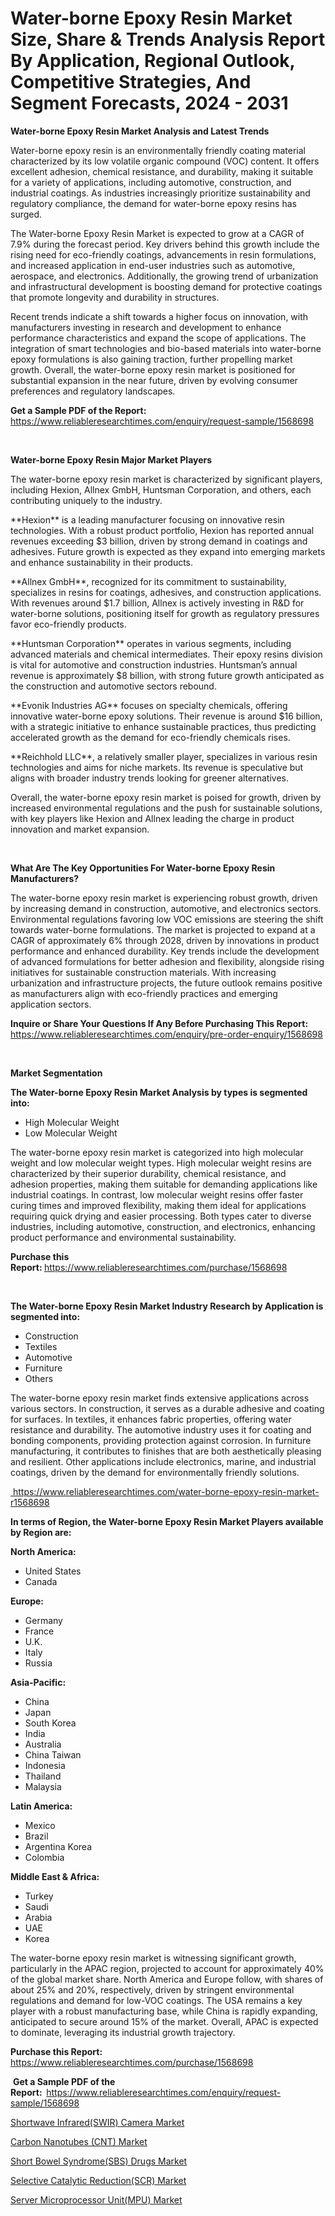 <p><h1>Water-borne Epoxy Resin Market Size, Share & Trends Analysis Report By Application, Regional Outlook, Competitive Strategies, And Segment Forecasts, 2024 - 2031</h1></p><p><strong>Water-borne Epoxy Resin Market Analysis and Latest Trends</strong></p>
<p><p>Water-borne epoxy resin is an environmentally friendly coating material characterized by its low volatile organic compound (VOC) content. It offers excellent adhesion, chemical resistance, and durability, making it suitable for a variety of applications, including automotive, construction, and industrial coatings. As industries increasingly prioritize sustainability and regulatory compliance, the demand for water-borne epoxy resins has surged.</p><p>The Water-borne Epoxy Resin Market is expected to grow at a CAGR of 7.9% during the forecast period. Key drivers behind this growth include the rising need for eco-friendly coatings, advancements in resin formulations, and increased application in end-user industries such as automotive, aerospace, and electronics. Additionally, the growing trend of urbanization and infrastructural development is boosting demand for protective coatings that promote longevity and durability in structures.</p><p>Recent trends indicate a shift towards a higher focus on innovation, with manufacturers investing in research and development to enhance performance characteristics and expand the scope of applications. The integration of smart technologies and bio-based materials into water-borne epoxy formulations is also gaining traction, further propelling market growth. Overall, the water-borne epoxy resin market is positioned for substantial expansion in the near future, driven by evolving consumer preferences and regulatory landscapes.</p></p>
<p><strong>Get a Sample PDF of the Report:&nbsp;</strong> <a href="https://www.reliableresearchtimes.com/enquiry/request-sample/1568698?utm_campaign=1598&utm_medium=2&utm_source=Github&utm_content=ia&utm_term=14102024&utm_id=water-borne-epoxy-resin">https://www.reliableresearchtimes.com/enquiry/request-sample/1568698</a></p>
<p>&nbsp;</p>
<p><strong>Water-borne Epoxy Resin Major Market Players</strong></p>
<p><p>The water-borne epoxy resin market is characterized by significant players, including Hexion, Allnex GmbH, Huntsman Corporation, and others, each contributing uniquely to the industry. </p><p>**Hexion** is a leading manufacturer focusing on innovative resin technologies. With a robust product portfolio, Hexion has reported annual revenues exceeding $3 billion, driven by strong demand in coatings and adhesives. Future growth is expected as they expand into emerging markets and enhance sustainability in their products.</p><p>**Allnex GmbH**, recognized for its commitment to sustainability, specializes in resins for coatings, adhesives, and construction applications. With revenues around $1.7 billion, Allnex is actively investing in R&D for water-borne solutions, positioning itself for growth as regulatory pressures favor eco-friendly products.</p><p>**Huntsman Corporation** operates in various segments, including advanced materials and chemical intermediates. Their epoxy resins division is vital for automotive and construction industries. Huntsman’s annual revenue is approximately $8 billion, with strong future growth anticipated as the construction and automotive sectors rebound.</p><p>**Evonik Industries AG** focuses on specialty chemicals, offering innovative water-borne epoxy solutions. Their revenue is around $16 billion, with a strategic initiative to enhance sustainable practices, thus predicting accelerated growth as the demand for eco-friendly chemicals rises.</p><p>**Reichhold LLC**, a relatively smaller player, specializes in various resin technologies and aims for niche markets. Its revenue is speculative but aligns with broader industry trends looking for greener alternatives.</p><p>Overall, the water-borne epoxy resin market is poised for growth, driven by increased environmental regulations and the push for sustainable solutions, with key players like Hexion and Allnex leading the charge in product innovation and market expansion.</p></p>
<p>&nbsp;</p>
<p><strong>What Are The Key Opportunities For Water-borne Epoxy Resin Manufacturers?</strong></p>
<p><p>The water-borne epoxy resin market is experiencing robust growth, driven by increasing demand in construction, automotive, and electronics sectors. Environmental regulations favoring low VOC emissions are steering the shift towards water-borne formulations. The market is projected to expand at a CAGR of approximately 6% through 2028, driven by innovations in product performance and enhanced durability. Key trends include the development of advanced formulations for better adhesion and flexibility, alongside rising initiatives for sustainable construction materials. With increasing urbanization and infrastructure projects, the future outlook remains positive as manufacturers align with eco-friendly practices and emerging application sectors.</p></p>
<p><strong>Inquire or Share Your Questions If Any Before Purchasing This Report:</strong> <a href="https://www.reliableresearchtimes.com/enquiry/pre-order-enquiry/1568698?utm_campaign=1598&utm_medium=2&utm_source=Github&utm_content=ia&utm_term=14102024&utm_id=water-borne-epoxy-resin">https://www.reliableresearchtimes.com/enquiry/pre-order-enquiry/1568698</a></p>
<p>&nbsp;</p>
<p><strong>Market Segmentation</strong></p>
<p><strong>The Water-borne Epoxy Resin Market Analysis by types is segmented into:</strong></p>
<p><ul><li>High Molecular Weight</li><li>Low Molecular Weight</li></ul></p>
<p><p>The water-borne epoxy resin market is categorized into high molecular weight and low molecular weight types. High molecular weight resins are characterized by their superior durability, chemical resistance, and adhesion properties, making them suitable for demanding applications like industrial coatings. In contrast, low molecular weight resins offer faster curing times and improved flexibility, making them ideal for applications requiring quick drying and easier processing. Both types cater to diverse industries, including automotive, construction, and electronics, enhancing product performance and environmental sustainability.</p></p>
<p><strong>Purchase this Report:&nbsp;</strong><a href="https://www.reliableresearchtimes.com/purchase/1568698?utm_campaign=1598&utm_medium=2&utm_source=Github&utm_content=ia&utm_term=14102024&utm_id=water-borne-epoxy-resin">https://www.reliableresearchtimes.com/purchase/1568698</a></p>
<p>&nbsp;</p>
<p><strong>The Water-borne Epoxy Resin Market Industry Research by Application is segmented into:</strong></p>
<p><ul><li>Construction</li><li>Textiles</li><li>Automotive</li><li>Furniture</li><li>Others</li></ul></p>
<p><p>The water-borne epoxy resin market finds extensive applications across various sectors. In construction, it serves as a durable adhesive and coating for surfaces. In textiles, it enhances fabric properties, offering water resistance and durability. The automotive industry uses it for coating and bonding components, providing protection against corrosion. In furniture manufacturing, it contributes to finishes that are both aesthetically pleasing and resilient. Other applications include electronics, marine, and industrial coatings, driven by the demand for environmentally friendly solutions.</p></p>
<p><a href="https://www.reliableresearchtimes.com/water-borne-epoxy-resin-market-r1568698?utm_campaign=1598&utm_medium=2&utm_source=Github&utm_content=ia&utm_term=14102024&utm_id=water-borne-epoxy-resin">&nbsp;https://www.reliableresearchtimes.com/water-borne-epoxy-resin-market-r1568698</a></p>
<p><strong>In terms of Region, the Water-borne Epoxy Resin Market Players available by Region are:</strong></p>
<p>
    <p> <strong> North America: </strong>
        <ul>
            <li>United States</li>
            <li>Canada</li>
        </ul>
        </p> 
    <p> <strong> Europe: </strong>
        <ul>
            <li>Germany</li>
            <li>France</li>
            <li>U.K.</li>
            <li>Italy</li>
            <li>Russia</li>
        </ul>
        </p> 
    <p> <strong> Asia-Pacific: </strong>
        <ul>
            <li>China</li>
            <li>Japan</li>
            <li>South Korea</li>
            <li>India</li>
            <li>Australia</li>
            <li>China Taiwan</li>
            <li>Indonesia</li>
            <li>Thailand</li>
            <li>Malaysia</li>
        </ul>
        </p> 
    <p> <strong> Latin America: </strong>
        <ul>
            <li>Mexico</li>
            <li>Brazil</li>
            <li>Argentina Korea</li>
            <li>Colombia</li>
        </ul>
        </p> 
    <p> <strong> Middle East & Africa: </strong>
        <ul>
            <li>Turkey</li>
            <li>Saudi</li>
            <li>Arabia</li>
            <li>UAE</li>
            <li>Korea</li>
        </ul>
    </p>
    </p>
<p><p>The water-borne epoxy resin market is witnessing significant growth, particularly in the APAC region, projected to account for approximately 40% of the global market share. North America and Europe follow, with shares of about 25% and 20%, respectively, driven by stringent environmental regulations and demand for low-VOC coatings. The USA remains a key player with a robust manufacturing base, while China is rapidly expanding, anticipated to secure around 15% of the market. Overall, APAC is expected to dominate, leveraging its industrial growth trajectory.</p></p>
<p><strong>Purchase this Report: </strong><a href="https://www.reliableresearchtimes.com/purchase/1568698?utm_campaign=1598&utm_medium=2&utm_source=Github&utm_content=ia&utm_term=14102024&utm_id=water-borne-epoxy-resin">https://www.reliableresearchtimes.com/purchase/1568698</a></p>
<p>&nbsp;<strong>Get a Sample PDF of the Report:&nbsp;&nbsp;</strong><a href="https://www.reliableresearchtimes.com/enquiry/request-sample/1568698?utm_campaign=1598&utm_medium=2&utm_source=Github&utm_content=ia&utm_term=14102024&utm_id=water-borne-epoxy-resin">https://www.reliableresearchtimes.com/enquiry/request-sample/1568698</a></p>
<p><strong></strong></p>
<p><p><a href="https://www.linkedin.com/pulse/exploring-shortwave-infraredswir-camera-market-strategic-9efcf?trk=public_post_embed_feed-article-content&utm_campaign=1598&utm_medium=2&utm_source=Github&utm_content=ia&utm_term=14102024&utm_id=water-borne-epoxy-resin">Shortwave Infrared(SWIR) Camera Market</a></p><p><a href="https://www.linkedin.com/pulse/pulse-carbon-nanotubes-cnt-rhythms-change-market-resonance-bi5oc?trk=public_post_embed_feed-article-content&utm_campaign=1598&utm_medium=2&utm_source=Github&utm_content=ia&utm_term=14102024&utm_id=water-borne-epoxy-resin">Carbon Nanotubes (CNT) Market</a></p><p><a href="https://www.linkedin.com/pulse/influencing-factors-short-bowel-syndromesbs-drugs-market-s8h2f?trk=public_post_embed_feed-article-content&utm_campaign=1598&utm_medium=2&utm_source=Github&utm_content=ia&utm_term=14102024&utm_id=water-borne-epoxy-resin">Short Bowel Syndrome(SBS) Drugs Market</a></p><p><a href="https://www.linkedin.com/pulse/selective-catalytic-reductionscr-market-report-product-type-g4zcf?trk=public_post_embed_feed-article-content&utm_campaign=1598&utm_medium=2&utm_source=Github&utm_content=ia&utm_term=14102024&utm_id=water-borne-epoxy-resin">Selective Catalytic Reduction(SCR) Market</a></p><p><a href="https://www.linkedin.com/pulse/server-microprocessor-unitmpu-market-maturity-analysis-regional-zbddf?trk=public_post_embed_feed-article-content&utm_campaign=1598&utm_medium=2&utm_source=Github&utm_content=ia&utm_term=14102024&utm_id=water-borne-epoxy-resin">Server Microprocessor Unit(MPU) Market</a></p></p>